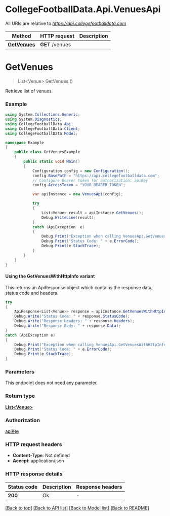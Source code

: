 # CollegeFootballData.Api.VenuesApi

All URIs are relative to *https://api.collegefootballdata.com*

| Method | HTTP request | Description |
|--------|--------------|-------------|
| [**GetVenues**](VenuesApi.md#getvenues) | **GET** /venues |  |

<a id="getvenues"></a>
# **GetVenues**
> List&lt;Venue&gt; GetVenues ()



Retrieve list of venues

### Example
```csharp
using System.Collections.Generic;
using System.Diagnostics;
using CollegeFootballData.Api;
using CollegeFootballData.Client;
using CollegeFootballData.Model;

namespace Example
{
    public class GetVenuesExample
    {
        public static void Main()
        {
            Configuration config = new Configuration();
            config.BasePath = "https://api.collegefootballdata.com";
            // Configure Bearer token for authorization: apiKey
            config.AccessToken = "YOUR_BEARER_TOKEN";

            var apiInstance = new VenuesApi(config);

            try
            {
                List<Venue> result = apiInstance.GetVenues();
                Debug.WriteLine(result);
            }
            catch (ApiException  e)
            {
                Debug.Print("Exception when calling VenuesApi.GetVenues: " + e.Message);
                Debug.Print("Status Code: " + e.ErrorCode);
                Debug.Print(e.StackTrace);
            }
        }
    }
}
```

#### Using the GetVenuesWithHttpInfo variant
This returns an ApiResponse object which contains the response data, status code and headers.

```csharp
try
{
    ApiResponse<List<Venue>> response = apiInstance.GetVenuesWithHttpInfo();
    Debug.Write("Status Code: " + response.StatusCode);
    Debug.Write("Response Headers: " + response.Headers);
    Debug.Write("Response Body: " + response.Data);
}
catch (ApiException e)
{
    Debug.Print("Exception when calling VenuesApi.GetVenuesWithHttpInfo: " + e.Message);
    Debug.Print("Status Code: " + e.ErrorCode);
    Debug.Print(e.StackTrace);
}
```

### Parameters
This endpoint does not need any parameter.
### Return type

[**List&lt;Venue&gt;**](Venue.md)

### Authorization

[apiKey](../README.md#apiKey)

### HTTP request headers

 - **Content-Type**: Not defined
 - **Accept**: application/json


### HTTP response details
| Status code | Description | Response headers |
|-------------|-------------|------------------|
| **200** | Ok |  -  |

[[Back to top]](#) [[Back to API list]](../../README.md#documentation-for-api-endpoints) [[Back to Model list]](../../README.md#documentation-for-models) [[Back to README]](../../README.md)

